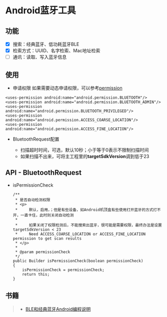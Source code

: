 # Android蓝牙工具

## 功能

- [x] 搜索：经典蓝牙、低功耗蓝牙BLE
- [x] 检索方式：UUID、名字检索、Mac地址检索
- [ ] 通讯：读取、写入蓝牙信息

## 使用

* 申请权限
如果需要动态申请权限，可以参考[permission][permission]
```
<uses-permission android:name="android.permission.BLUETOOTH"/>
<uses-permission android:name="android.permission.BLUETOOTH_ADMIN"/>
<uses-permission android:name="android.permission.BLUETOOTH_PRIVILEGED"/>
<uses-permission android:name="android.permission.ACCESS_COARSE_LOCATION"/>
<uses-permission android:name="android.permission.ACCESS_FINE_LOCATION"/>
```

* BluetoothRequest配置

    * 扫描超时时间，可选，默认10秒；小于等于0表示不限制扫描时间
    * 如果扫描不出来，可将主工程里的**targetSdkVersion**调到低于23

## API - BluetoothRequest

* isPermissionCheck
    ```
    /**
     * 是否自动检测权限
     * <p>
     *     默认，启用，；但是有些设备，如Android机顶盒有些使用打开蓝牙的方式打不开，一直卡住，此时则关闭自动检测
     *
     *     如果关闭了权限检测后，不能搜索出蓝牙，很可能是需要权限，最终办法是设置 targetSdkVersion < 23
     *     Need ACCESS_COARSE_LOCATION or ACCESS_FINE_LOCATION permission to get scan results
     * </p>
     *
     * @param permissionCheck
     */
    public Builder isPermissionCheck(boolean permissionCheck)
    {
        isPermissionCheck = permissionCheck;
        return this;
    }
    ```

## 书籍

>- [BLE和经典蓝牙Android编程说明][BLE和经典蓝牙Android编程说明]


[permission]:https://github.com/VeiZhang/Permission
[BLE和经典蓝牙Android编程说明]:https://github.com/VeiZhang/BluetoothKit/blob/master/book/BLE%E5%92%8C%E7%BB%8F%E5%85%B8%E8%93%9D%E7%89%99Android%E7%BC%96%E7%A8%8B%E8%AF%B4%E6%98%8E.pdf
